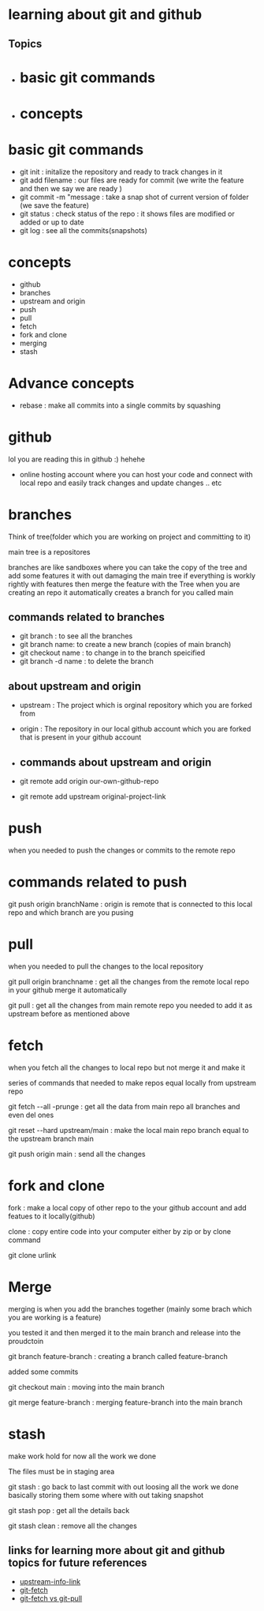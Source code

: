 # learning about git and github
## Topics
  - # basic git commands
  - # concepts 




# basic git commands
 - git init :   initalize the repository and ready to track changes in it
 - git add filename : our files are ready for commit (we write the feature and then we say we are ready )
 - git commit -m "message : take a snap shot of current version of folder (we save the feature)
 - git status : check status of the repo : it shows files are modified or added or up to date
 - git log    : see all the commits(snapshots)

# concepts
 -  github
 -  branches
 - upstream and origin
 - push
 - pull
 - fetch
 - fork and clone
 - merging
 - stash

# Advance concepts
 - rebase : make all commits into a single commits by squashing



# github 
 lol you are reading this in github :) hehehe
 - online hosting account where you can host your code and connect with local repo and easily track changes and update changes .. etc

# branches 
 Think of tree(folder which you are working on project and committing to it)

 main tree is  a repositores 
 
 branches are like sandboxes where you can take the copy of the tree and add some features it with out damaging the main tree if everything is workly rightly with features then merge the feature with the Tree
 when you are creating an repo it automatically creates a branch for you called main
 ## commands related to branches
  - git branch : to see all the branches
  - git branch name: to create a new branch (copies of main branch)
  - git checkout name : to change in to the branch speicified
  - git branch -d name : to delete the branch




## about upstream and origin

 - upstream : The project which is orginal repository which you are forked from 
 - origin   : The repository in our local github account which you are forked that is present in your github account

 - ## commands about upstream and origin
 - git remote add origin our-own-github-repo
 - git remote add upstream original-project-link

# push
 when you needed to push the changes or commits to the remote repo 
 # commands related to push
  git push origin branchName : origin is remote that is connected to this local repo and which branch are you pusing

# pull 
 when you needed to pull the changes to the local repository

 git pull origin branchname : get all the changes from the remote local repo in your github  merge it automatically

 git pull : get all the changes from main remote repo you needed to add it as upstream before  as mentioned above


# fetch

when you fetch all the changes to local repo but not merge it and make it

series of commands that needed to make repos equal locally from upstream repo

 git fetch  --all -prunge : get all the data from main repo all branches and even del ones
 
 git reset --hard upstream/main : make the local main repo branch equal to the upstream branch main

 git push origin main : send all the changes


# fork and clone
 fork : make a local copy of other repo to the your github account and add featues to it locally(github)

 clone : copy entire code into your computer either by zip or by clone command
 
 git clone urlink


# Merge
 merging is when you add the branches together (mainly some brach which you are working is a feature)

 you tested it and then merged it to the main branch and release into the proudctoin
 
  git branch feature-branch : creating a branch called feature-branch
   
  added some commits

  git checkout main    : moving into the main branch
  
  git merge feature-branch : merging feature-branch into the main branch

# stash
  make work hold for now all the work we done
  
 The files must be in staging area
 
  git stash : go back to last commit with out loosing all the work we done basically storing them some where with out taking snapshot
  
  git stash pop : get all the details back

  git stash clean : remove all the changes 



## links for learning more about git and github topics for future references
  - [upstream-info-link](https://stackoverflow.com/questions/9257533/what-is-the-difference-between-origin-and-upstream-on-github)
  - [git-fetch](https://www.atlassian.com/git/tutorials/syncing/git-fetch#:~:text=The%20git%20fetch%20command%20downloads,else%20has%20been%20working%20on.)
  - [git-fetch vs git-pull](https://phoenixnap.com/kb/git-pull-all-branches)

